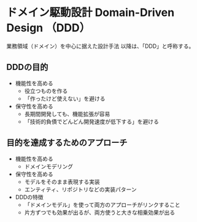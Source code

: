 # ドメイン駆動設計 Domain-Driven Design （DDD）
業務領域（ドメイン）を中心に据えた設計手法
以降は、「DDD」と呼称する。

## DDDの目的
* 機能性を高める
  * 役立つものを作る
  * 「作ったけど使えない」を避ける
* 保守性を高める
  * 長期間開発しても、機能拡張が容易
  * 「技術的負債でどんどん開発速度が低下する」を避ける

## 目的を達成するためのアプローチ
* 機能性を高める
  * ドメインモデリング
* 保守性を高める
  * モデルをそのまま表現する実装
  * エンティティ、リポジトリなどの実装パターン
* DDDの特徴
  * 「ドメインモデル」を使って両方のアプローチがリンクすること
  * 片方ずつでも効果が出るが、両方使うと大きな相乗効果が出る


